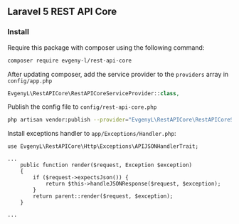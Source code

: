 ## Laravel 5 REST API Core

### Install

Require this package with composer using the following command:

```bash
composer require evgeny-l/rest-api-core
```

After updating composer, add the service provider to the `providers` array in `config/app.php`

```php
EvgenyL\RestAPICore\RestAPICoreServiceProvider::class,
```

Publish the config file to `config/rest-api-core.php`

```bash
php artisan vendor:publish --provider="EvgenyL\RestAPICore\RestAPICoreServiceProvider" --tag=config
```

Install exceptions handler to `app/Exceptions/Handler.php`:

```
use EvgenyL\RestAPICore\Http\Exceptions\APIJSONHandlerTrait;

...
    public function render($request, Exception $exception)
    {
        if ($request->expectsJson()) {
            return $this->handleJSONResponse($request, $exception);
        }
        return parent::render($request, $exception);
    }
    
...
```